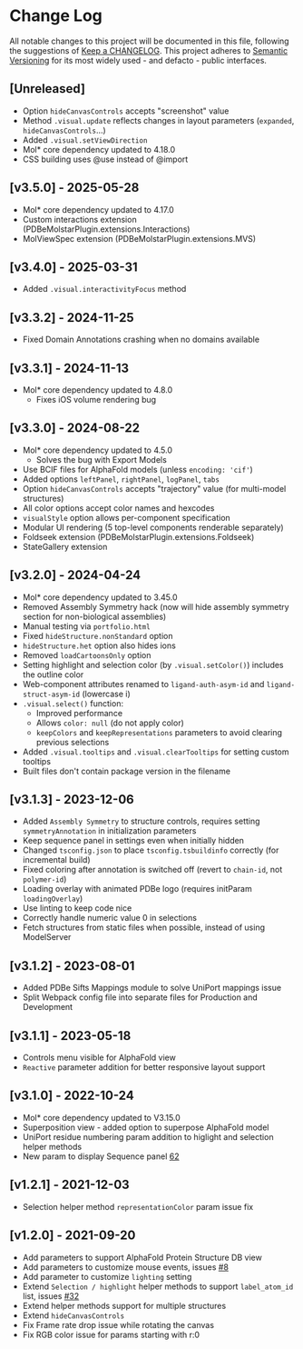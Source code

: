 # Change Log
All notable changes to this project will be documented in this file, following the suggestions of [Keep a CHANGELOG](http://keepachangelog.com/). This project adheres to [Semantic Versioning](http://semver.org/) for its most widely used - and defacto - public interfaces.

## [Unreleased]
- Option `hideCanvasControls` accepts "screenshot" value
- Method `.visual.update` reflects changes in layout parameters (`expanded`, `hideCanvasControls`...)
- Added `.visual.setViewDirection`
- Mol* core dependency updated to 4.18.0
- CSS building uses @use instead of @import

## [v3.5.0] - 2025-05-28
- Mol* core dependency updated to 4.17.0
- Custom interactions extension (PDBeMolstarPlugin.extensions.Interactions)
- MolViewSpec extension (PDBeMolstarPlugin.extensions.MVS)

## [v3.4.0] - 2025-03-31
- Added `.visual.interactivityFocus` method

## [v3.3.2] - 2024-11-25
- Fixed Domain Annotations crashing when no domains available

## [v3.3.1] - 2024-11-13
- Mol* core dependency updated to 4.8.0
  - Fixes iOS volume rendering bug

## [v3.3.0] - 2024-08-22
- Mol* core dependency updated to 4.5.0
  - Solves the bug with Export Models
- Use BCIF files for AlphaFold models (unless `encoding: 'cif'`)
- Added options `leftPanel`, `rightPanel`, `logPanel`, `tabs`
- Option `hideCanvasControls` accepts "trajectory" value (for multi-model structures)
- All color options accept color names and hexcodes
- `visualStyle` option allows per-component specification
- Modular UI rendering (5 top-level components renderable separately)
- Foldseek extension (PDBeMolstarPlugin.extensions.Foldseek)
- StateGallery extension

## [v3.2.0] - 2024-04-24
- Mol* core dependency updated to 3.45.0
- Removed Assembly Symmetry hack (now will hide assembly symmetry section for non-biological assemblies)
- Manual testing via `portfolio.html`
- Fixed `hideStructure.nonStandard` option
- `hideStructure.het` option also hides ions
- Removed `loadCartoonsOnly` option
- Setting highlight and selection color (by `.visual.setColor()`) includes the outline color
- Web-component attributes renamed to `ligand-auth-asym-id` and `ligand-struct-asym-id` (lowercase i)
- `.visual.select()` function:
  - Improved performance
  - Allows `color: null` (do not apply color)
  - `keepColors` and `keepRepresentations` parameters to avoid clearing previous selections
- Added `.visual.tooltips` and `.visual.clearTooltips` for setting custom tooltips
- Built files don't contain package version in the filename

## [v3.1.3] - 2023-12-06
- Added ``Assembly Symmetry`` to structure controls, requires setting ``symmetryAnnotation`` in initialization parameters
- Keep sequence panel in settings even when initially hidden
- Changed `tsconfig.json` to place `tsconfig.tsbuildinfo` correctly (for incremental build)
- Fixed coloring after annotation is switched off (revert to `chain-id`, not `polymer-id`)
- Loading overlay with animated PDBe logo (requires initParam `loadingOverlay`)
- Use linting to keep code nice
- Correctly handle numeric value 0 in selections
- Fetch structures from static files when possible, instead of using ModelServer

## [v3.1.2] - 2023-08-01
- Added PDBe Sifts Mappings module to solve UniPort mappings issue
- Split Webpack config file into separate files for Production and Development

## [v3.1.1] - 2023-05-18
- Controls menu visible for AlphaFold view
- ``Reactive`` parameter addition for better responsive layout support

## [v3.1.0] - 2022-10-24
- Mol* core dependency updated to V3.15.0
- Superposition view - added option to superpose AlphaFold model
- UniPort residue numbering param addition to higlight and selection helper methods
- New param to display Sequence panel [62](https://github.com/molstar/pdbe-molstar/issues/62)

## [v1.2.1] - 2021-12-03
- Selection helper method ``representationColor`` param issue fix

## [v1.2.0] - 2021-09-20
- Add parameters to support AlphaFold Protein Structure DB view
- Add parameters to customize mouse events, issues [#8](https://github.com/PDBeurope/pdbe-molstar/issues/8) 
- Add parameter to customize ``lighting`` setting
- Extend ``Selection / highlight`` helper methods to support ``label_atom_id`` list, issues [#32](https://github.com/PDBeurope/pdbe-molstar/issues/32)
- Extend helper methods support for multiple structures
- Extend ``hideCanvasControls``
- Fix Frame rate drop issue while rotating the canvas
- Fix RGB color issue for params starting with r:0